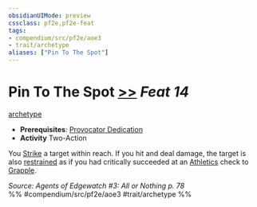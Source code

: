 ```yaml
---
obsidianUIMode: preview
cssclass: pf2e,pf2e-feat
tags:
- compendium/src/pf2e/aoe3
- trait/archetype
aliases: ["Pin To The Spot"]
---
```

# Pin To The Spot  [>>](../../rules/core-rulebook/chapter-9-playing-the-game.md#Actions "Two-Action") *Feat 14*  
[archetype](../../rules/traits/archetype.md)  

- **Prerequisites**: [Provocator Dedication](provocator-dedication-aoe3.md)
- **Activity** Two-Action

You [Strike](../../rules/actions/strike.md) a target within reach. If you hit and deal damage, the target is also [restrained](../../rules/conditions.md#Restrained) as if you had critically succeeded at an [Athletics](../skills.md#Athletics) check to [Grapple](../../rules/actions/grapple.md).

*Source: Agents of Edgewatch #3: All or Nothing p. 78*  
%% #compendium/src/pf2e/aoe3 #trait/archetype %%